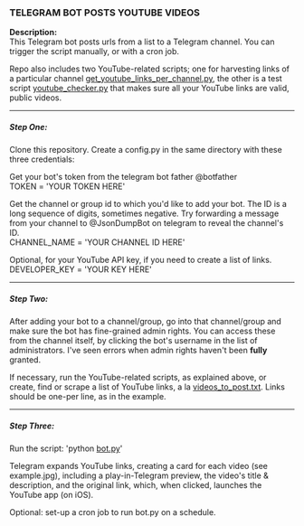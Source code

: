 
### TELEGRAM BOT POSTS YOUTUBE VIDEOS

__Description:__  
This Telegram bot posts urls from a list to a Telegram channel. You can trigger the script manually, or with a cron job. 

Repo also includes two YouTube-related scripts; one for harvesting links of a particular channel [get_youtube_links_per_channel.py](https://github.com/whileseated/telegram-bot-posts-youtube-videos/blob/master/get_youtube_links_per_channel.py), the other is a test script [youtube_checker.py](https://github.com/whileseated/telegram-bot-posts-youtube-videos/blob/master/youtube_checker.py) that makes sure all your YouTube links are valid, public videos.

---

##### Step One:
Clone this repository. Create a config.py in the same directory with these three credentials:  

Get your bot's token from the telegram bot father @botfather  
TOKEN = 'YOUR TOKEN HERE'

Get the channel or group id to which you'd like to add your bot. The ID is a long sequence of digits, sometimes negative. Try forwarding a message from your channel to @JsonDumpBot on telegram to reveal the channel's ID.  
CHANNEL_NAME = 'YOUR CHANNEL ID HERE'

Optional, for your YouTube API key, if you need to create a list of links.  
DEVELOPER_KEY = 'YOUR KEY HERE'

---

##### Step Two:
After adding your bot to a channel/group, go into that channel/group and make sure the bot has fine-grained admin rights. You can access these from the channel itself, by clicking the bot's username in the list of administrators. I've seen errors when admin rights haven't been __fully__ granted.

If necessary, run the YouTube-related scripts, as explained above, or create, find or scrape a list of YouTube links, a la [videos_to_post.txt](https://github.com/whileseated/telegram-bot-posts-youtube-videos/blob/master/). Links should be one-per line, as in the example.

---

##### Step Three:
Run the script: 'python [bot.py](https://github.com/whileseated/telegram-bot-posts-youtube-videos/blob/master/bot.py)'  

Telegram expands YouTube links, creating a card for each video (see example.jpg), including a play-in-Telegram preview, the video's title & description, and the original link, which, when clicked, launches the YouTube app (on iOS).
   
Optional: set-up a cron job to run bot.py on a schedule.  
